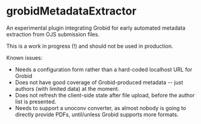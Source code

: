 # grobidMetadataExtractor
An experimental plugin integrating Grobid for early automated metadata extraction from OJS submission files.

This is a work in progress (!) and should not be used in production.

Known issues:
- Needs a configuration form rather than a hard-coded localhost URL for Grobid
- Does not have good coverage of Grobid-produced metadata -- just authors (with limited data) at the moment.
- Does not refresh the client-side state after file upload, before the author list is presented.
- Needs to support a unoconv converter, as almost nobody is going to directly provide PDFs, until/unless Grobid supports more formats.
